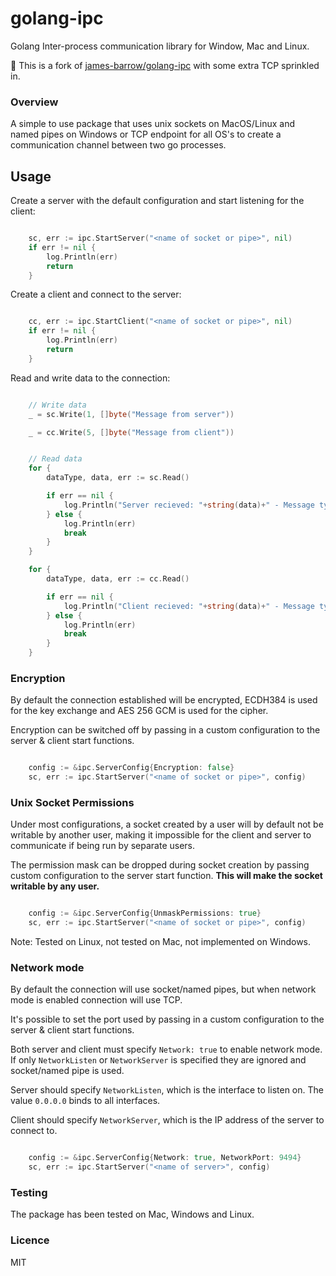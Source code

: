 # golang-ipc
Golang Inter-process communication library for Window, Mac and Linux.

:fork_and_knife: This is a fork of [james-barrow/golang-ipc](https://github.com/james-barrow/golang-ipc) with some extra TCP sprinkled in.


### Overview

A simple to use package that uses unix sockets on MacOS/Linux and named pipes on Windows or TCP endpoint for all OS's to create a communication channel between two go processes.


## Usage

Create a server with the default configuration and start listening for the client:

```go

    sc, err := ipc.StartServer("<name of socket or pipe>", nil)
    if err != nil {
        log.Println(err)
        return
    }

```

Create a client and connect to the server:

```go

    cc, err := ipc.StartClient("<name of socket or pipe>", nil)
    if err != nil {
        log.Println(err)
        return
    }

```
Read and write data to the connection:

```go

    // Write data
    _ = sc.Write(1, []byte("Message from server"))

    _ = cc.Write(5, []byte("Message from client"))


    // Read data
    for {
        dataType, data, err := sc.Read()

        if err == nil {
            log.Println("Server recieved: "+string(data)+" - Message type: ", dataType)
        } else {
            log.Println(err)
            break
        }
    }

    for {
        dataType, data, err := cc.Read()

        if err == nil {
            log.Println("Client recieved: "+string(data)+" - Message type: ", dataType)
        } else {
            log.Println(err)
            break
        }
    }

```

### Encryption

By default the connection established will be encrypted, ECDH384 is used for the key exchange and AES 256 GCM is used for the cipher.

Encryption can be switched off by passing in a custom configuration to the server & client start functions.

```go

    config := &ipc.ServerConfig{Encryption: false}
    sc, err := ipc.StartServer("<name of socket or pipe>", config)

```

### Unix Socket Permissions

Under most configurations, a socket created by a user will by default not be writable by another user, making it impossible for the client and server to communicate if being run by separate users.

The permission mask can be dropped during socket creation by passing custom configuration to the server start function.  **This will make the socket writable by any user.**

```go

    config := &ipc.ServerConfig{UnmaskPermissions: true}
    sc, err := ipc.StartServer("<name of socket or pipe>", config)

```
Note: Tested on Linux, not tested on Mac, not implemented on Windows.

### Network mode

By default the connection will use socket/named pipes, but when network mode is enabled connection will use TCP.

It's possible to set the port used by passing in a custom configuration to the server & client start functions.

Both server and client must specify `Network: true` to enable network mode. If only `NetworkListen` or `NetworkServer` is specified they are ignored and socket/named pipe is used.

Server should specify `NetworkListen`, which is the interface to listen on. The value `0.0.0.0` binds to all interfaces.

Client should specify `NetworkServer`, which is the IP address of the server to connect to.

```go

    config := &ipc.ServerConfig{Network: true, NetworkPort: 9494}
    sc, err := ipc.StartServer("<name of server>", config)

```


### Testing

The package has been tested on Mac, Windows and Linux.


### Licence

MIT

